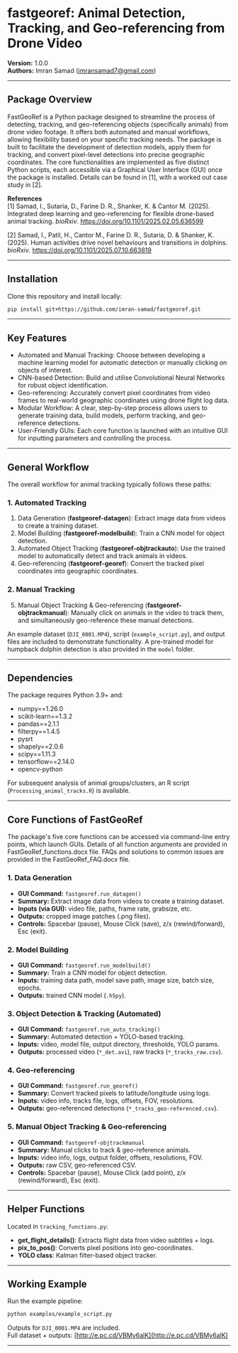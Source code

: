 # fastgeoref: Animal Detection, Tracking, and Geo-referencing from Drone Video  
**Version:** 1.0.0  
**Authors:** Imran Samad (imransamad7@gmail.com)  

---

## Package Overview
FastGeoRef is a Python package designed to streamline the process of detecting, tracking, and geo-referencing objects (specifically animals) from drone video footage. It offers both automated and manual workflows, allowing flexibility based on your specific tracking needs. The package is built to facilitate the development of detection models, apply them for tracking, and convert pixel-level detections into precise geographic coordinates. The core functionalities are implemented as five distinct Python scripts, each accessible via a Graphical User Interface (GUI) once the package is installed. Details can be found in [1], with a worked out case study in [2].

**References**  
[1] Samad, I., Sutaria, D., Farine D. R., Shanker, K. & Cantor M. (2025). Integrated deep learning and geo-referencing for flexible drone-based animal tracking. *bioRxiv*. https://doi.org/10.1101/2025.02.05.636599  

[2] Samad, I., Patil, H., Cantor M., Farine D. R., Sutaria, D. & Shanker, K. (2025). Human activities drive novel behaviours and transitions in dolphins. *bioRxiv*. https://doi.org/10.1101/2025.07.10.663819  

---

## Installation

Clone this repository and install locally:

```bash
pip install git+https://github.com/imran-samad/fastgeoref.git
```

---

## Key Features

- Automated and Manual Tracking: Choose between developing a machine learning model for automatic detection or manually clicking on objects of interest.  
- CNN-based Detection: Build and utilise Convolutional Neural Networks for robust object identification.  
- Geo-referencing: Accurately convert pixel coordinates from video frames to real-world geographic coordinates using drone flight log data.  
- Modular Workflow: A clear, step-by-step process allows users to generate training data, build models, perform tracking, and geo-reference detections.  
- User-Friendly GUIs: Each core function is launched with an intuitive GUI for inputting parameters and controlling the process.  

---

## General Workflow

The overall workflow for animal tracking typically follows these paths:

### 1. Automated Tracking
1. Data Generation (**fastgeoref-datagen**): Extract image data from videos to create a training dataset.
2. Model Building (**fastgeoref-modelbuild**): Train a CNN model for object detection.
3. Automated Object Tracking (**fastgeoref-objtrackauto**): Use the trained model to automatically detect and track animals in videos.  
4. Geo-referencing (**fastgeoref-georef**): Convert the tracked pixel coordinates into geographic coordinates.

### 2. Manual Tracking
5. Manual Object Tracking & Geo-referencing (**fastgeoref-objtrackmanual**): Manually click on animals in the video to track them, and simultaneously geo-reference these manual detections.

An example dataset (`DJI_0001.MP4`), script (`example_script.py`), and output files are included to demonstrate functionality. A pre-trained model for humpback dolphin detection is also provided in the `model` folder.  

---

## Dependencies

The package requires Python 3.9+ and:

- numpy==1.26.0  
- scikit-learn==1.3.2  
- pandas==2.1.1  
- filterpy==1.4.5  
- pysrt  
- shapely==2.0.6  
- scipy==1.11.3  
- tensorflow==2.14.0  
- opencv-python  

For subsequent analysis of animal groups/clusters, an R script (`Processing_animal_tracks.R`) is available.  

---

## Core Functions of FastGeoRef

The package's five core functions can be accessed via command-line entry points, which launch GUIs. Details of all function arguments are provided in FastGeoRef_functions.docx file. FAQs and solutions to common issues are provided in the FastGeoRef_FAQ.docx file.

### 1. Data Generation
- **GUI Command:** `fastgeoref.run_datagen()`  
- **Summary:** Extract image data from videos to create a training dataset.  
- **Inputs (via GUI):** video file, paths, frame rate, grabsize, etc.  
- **Outputs:** cropped image patches (.png files).  
- **Controls:** Spacebar (pause), Mouse Click (save), z/x (rewind/forward), Esc (exit).  

### 2. Model Building
- **GUI Command:** `fastgeoref.run_modelbuild()`  
- **Summary:** Train a CNN model for object detection.  
- **Inputs:** training data path, model save path, image size, batch size, epochs.  
- **Outputs:** trained CNN model (`.h5py`).  

### 3. Object Detection & Tracking (Automated)
- **GUI Command:** `fastgeoref.run_auto_tracking()`  
- **Summary:** Automated detection + YOLO-based tracking.  
- **Inputs:** video, model file, output directory, thresholds, YOLO params.  
- **Outputs:** processed video (`*_det.avi`), raw tracks (`*_tracks_raw.csv`).  

### 4. Geo-referencing
- **GUI Command:** `fastgeoref.run_georef()`  
- **Summary:** Convert tracked pixels to latitude/longitude using logs.  
- **Inputs:** video info, tracks file, logs, offsets, FOV, resolutions.  
- **Outputs:** geo-referenced detections (`*_tracks_geo-referenced.csv`).  

### 5. Manual Object Tracking & Geo-referencing
- **GUI Command:** `fastgeoref-objtrackmanual`  
- **Summary:** Manual clicks to track & geo-reference animals.  
- **Inputs:** video info, logs, output folder, offsets, resolutions, FOV.  
- **Outputs:** raw CSV, geo-referenced CSV.  
- **Controls:** Spacebar (pause), Mouse Click (add point), z/x (rewind/forward), Esc (exit).  

---

## Helper Functions

Located in `tracking_functions.py`:

- **get_flight_details()**: Extracts flight data from video subtitles + logs.  
- **pix_to_pos()**: Converts pixel positions into geo-coordinates.  
- **YOLO class**: Kalman filter-based object tracker.  

---

## Working Example

Run the example pipeline:

```bash
python examples/example_script.py
```

Outputs for `DJI_0001.MP4` are included.  
Full dataset + outputs: [http://e.pc.cd/VBMy6alK](http://e.pc.cd/VBMy6alK)  

---
